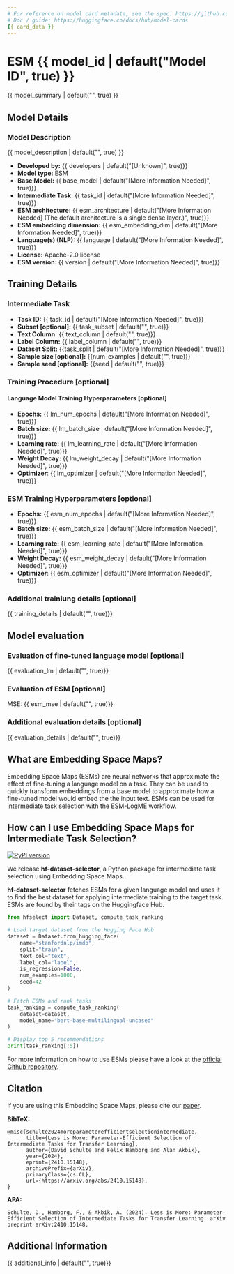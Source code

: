 ```yaml
---
# For reference on model card metadata, see the spec: https://github.com/huggingface/hub-docs/blob/main/modelcard.md?plain=1
# Doc / guide: https://huggingface.co/docs/hub/model-cards
{{ card_data }}
---
```


# ESM {{ model_id | default("Model ID", true) }}

<!-- Provide a quick summary of what the model is/does. -->

{{ model_summary | default("", true) }}

## Model Details

### Model Description

<!-- Provide a longer summary of what this model is. -->

{{ model_description | default("", true) }}

- **Developed by:** {{ developers | default("[Unknown]", true)}}
- **Model type:** ESM
- **Base Model:** {{ base_model | default("[More Information Needed]", true)}}
- **Intermediate Task:** {{ task_id | default("[More Information Needed]", true)}}
- **ESM architecture:** {{ esm_architecture | default("[More Information Needed] (The default architecture is a single dense layer.)", true)}}
- **ESM embedding dimension:** {{ esm_embedding_dim | default("[More Information Needed]", true)}}
- **Language(s) (NLP):** {{ language | default("[More Information Needed]", true)}}
- **License:** Apache-2.0 license
- **ESM version:** {{ version | default("[More Information Needed]", true)}}

## Training Details

### Intermediate Task
- **Task ID:** {{ task_id | default("[More Information Needed]", true)}}
- **Subset [optional]:** {{ task_subset | default("", true)}}
- **Text Column:** {{ text_column | default("", true)}}
- **Label Column:** {{ label_column | default("", true)}}
- **Dataset Split:**  {{task_split | default("[More Information Needed]", true)}}
- **Sample size [optional]:** {{num_examples | default("", true)}}
- **Sample seed [optional]:** {{seed | default("", true)}}

### Training Procedure [optional]

<!-- This relates heavily to the Technical Specifications. Content here should link to that section when it is relevant to the training procedure. -->

#### Language Model Training Hyperparameters [optional]
- **Epochs:** {{ lm_num_epochs | default("[More Information Needed]", true)}}
- **Batch size:** {{ lm_batch_size | default("[More Information Needed]", true)}}
- **Learning rate:** {{ lm_learning_rate | default("[More Information Needed]", true)}}
- **Weight Decay:** {{ lm_weight_decay | default("[More Information Needed]", true)}}
- **Optimizer**: {{ lm_optimizer | default("[More Information Needed]", true)}}

### ESM Training Hyperparameters [optional]
- **Epochs:** {{ esm_num_epochs | default("[More Information Needed]", true)}}
- **Batch size:** {{ esm_batch_size | default("[More Information Needed]", true)}}
- **Learning rate:** {{ esm_learning_rate | default("[More Information Needed]", true)}}
- **Weight Decay:** {{ esm_weight_decay | default("[More Information Needed]", true)}}
- **Optimizer**: {{ esm_optimizer | default("[More Information Needed]", true)}}


### Additional trainiung details [optional]
{{ training_details | default("", true)}}

## Model evaluation

### Evaluation of fine-tuned language model [optional]
{{ evaluation_lm | default("", true)}}

### Evaluation of ESM [optional]
MSE: {{ esm_mse | default("", true)}}

### Additional evaluation details [optional]
{{ evaluation_details | default("", true)}}


## What are Embedding Space Maps?

<!-- This section describes the evaluation protocols and provides the results. -->
Embedding Space Maps (ESMs) are neural networks that approximate the effect of fine-tuning a language model on a task. They can be used to quickly transform embeddings from a base model to approximate how a fine-tuned model would embed the the input text.
ESMs can be used for intermediate task selection with the ESM-LogME workflow.

## How can I use Embedding Space Maps for Intermediate Task Selection?
[![PyPI version](https://img.shields.io/pypi/v/hf-dataset-selector.svg)](https://pypi.org/project/hf-dataset-selector)

We release **hf-dataset-selector**, a Python package for intermediate task selection using Embedding Space Maps.

**hf-dataset-selector** fetches ESMs for a given language model and uses it to find the best dataset for applying intermediate training to the target task. ESMs are found by their tags on the Huggingface Hub.

```python
from hfselect import Dataset, compute_task_ranking

# Load target dataset from the Hugging Face Hub
dataset = Dataset.from_hugging_face(
    name="stanfordnlp/imdb",
    split="train",
    text_col="text",
    label_col="label",
    is_regression=False,
    num_examples=1000,
    seed=42
)

# Fetch ESMs and rank tasks
task_ranking = compute_task_ranking(
    dataset=dataset,
    model_name="bert-base-multilingual-uncased"
)

# Display top 5 recommendations
print(task_ranking[:5])
```

For more information on how to use ESMs please have a look at the [official Github repository](https://github.com/davidschulte/hf-dataset-selector).

## Citation


<!-- If there is a paper or blog post introducing the model, the APA and Bibtex information for that should go in this section. -->
If you are using this Embedding Space Maps, please cite our [paper](https://arxiv.org/abs/2410.15148).

**BibTeX:**


```
@misc{schulte2024moreparameterefficientselectionintermediate,
      title={Less is More: Parameter-Efficient Selection of Intermediate Tasks for Transfer Learning}, 
      author={David Schulte and Felix Hamborg and Alan Akbik},
      year={2024},
      eprint={2410.15148},
      archivePrefix={arXiv},
      primaryClass={cs.CL},
      url={https://arxiv.org/abs/2410.15148}, 
}
```


**APA:**

```
Schulte, D., Hamborg, F., & Akbik, A. (2024). Less is More: Parameter-Efficient Selection of Intermediate Tasks for Transfer Learning. arXiv preprint arXiv:2410.15148.
```

## Additional Information

{{ additional_info | default("", true)}}